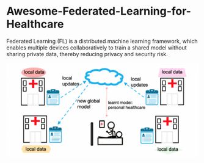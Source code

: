 # Awesome-Federated-Learning-for-Healthcare
Federated Learning (FL) is a distributed machine learning framework, which enables multiple devices collaboratively to train a shared model without sharing private data, thereby reducing privacy and security risk.

<div align=center>
<img width="700" src="imgs/img.png" alt="FL"/>
</div>
